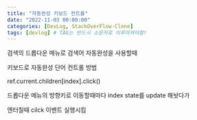 ```yaml
---
title: "자동완성 키보드 컨트롤"
date: "2022-11-03 00:00:00"
categories: [DevLog, StackOverFlow-Clone]
tags: [devlog] # TAG는 반드시 소문자로 이루어져야함!
---
```


검색의 드롭다운 메뉴로 검색어 자동완성을 사용할때

키보드로 자동완성 단어 컨트롤 방법

ref.current.children[index].click()

드롭다운 메뉴의 방향키로 이동할때마다 index state를 update 해놧다가

엔터칠때 cilck 이벤트 실행시킴
